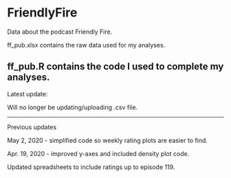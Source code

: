 # FriendlyFire
Data about the podcast Friendly Fire.

ff_pub.xlsx contains the raw data used for my analyses.

ff_pub.R contains the code I used to complete my analyses.
---

Latest update: 

Will no longer be updating/uploading .csv file.

---
Previous updates 

May 2, 2020 - simplified code so weekly rating plots are easier to find.

Apr. 19, 2020 - improved y-axes and included density plot code.

Updated spreadsheets to include ratings up to episode 119.
